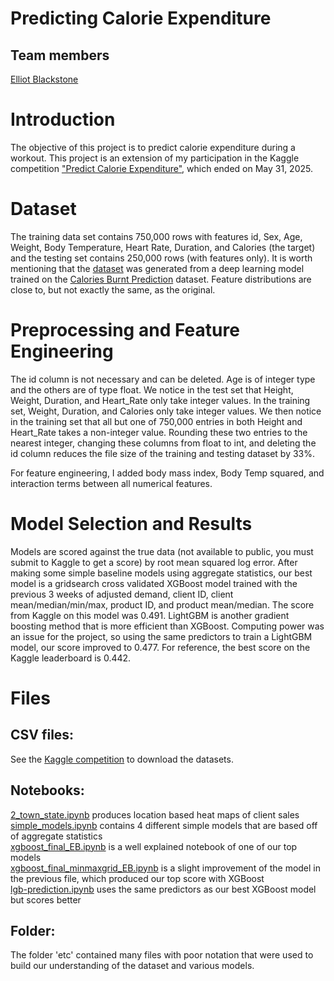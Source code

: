 # Predicting Calorie Expenditure

## Team members
[Elliot Blackstone](https://github.com/ElliotBlackstone)

# Introduction
The objective of this project is to predict calorie expenditure during a workout.  This project is an extension of my participation in the Kaggle competition ["Predict Calorie Expenditure"](https://www.kaggle.com/competitions/playground-series-s5e5/overview), which ended on May 31, 2025.


# Dataset
The training data set contains 750,000 rows with features id, Sex, Age, Weight, Body Temperature, Heart Rate, Duration, and Calories (the target) and the testing set contains 250,000 rows (with features only).  It is worth mentioning that the [dataset](https://www.kaggle.com/competitions/playground-series-s5e5/data) was generated from a deep learning model trained on the [Calories Burnt Prediction](https://www.kaggle.com/datasets/ruchikakumbhar/calories-burnt-prediction) dataset. Feature distributions are close to, but not exactly the same, as the original.



# Preprocessing and Feature Engineering
The id column is not necessary and can be deleted.  Age is of integer type and the others are of type float.  We notice in the test set that Height, Weight, Duration, and Heart_Rate only take integer values.  In the training set, Weight, Duration, and Calories only take integer values.  We then notice in the training set that all but one of 750,000 entries in both Height and Heart_Rate takes a non-integer value.  Rounding these two entries to the nearest integer, changing these columns from float to int, and deleting the id column reduces the file size of the training and testing dataset by 33%.

For feature engineering, I added body mass index, Body Temp squared, and interaction terms between all numerical features.


# Model Selection and Results
Models are scored against the true data (not available to public, you must submit to Kaggle to get a score) by root mean squared log error.  After making some simple baseline models using aggregate statistics, our best model is a gridsearch cross validated XGBoost model trained with the previous 3 weeks of adjusted demand, client ID, client mean/median/min/max, product ID, and product mean/median.  The score from Kaggle on this model was 0.491.  LightGBM is another gradient boosting method that is more efficient than XGBoost.  Computing power was an issue for the project, so using the same predictors to train a LightGBM model, our score improved to 0.477.  For reference, the best score on the Kaggle leaderboard is 0.442.


# Files

## CSV files:
See the [Kaggle competition](https://www.kaggle.com/competitions/grupo-bimbo-inventory-demand/data) to download the datasets.

## Notebooks:
[2_town_state.ipynb](https://github.com/ElliotBlackstone/EWinter25_Product_Inventory/blob/main/2_town_state.ipynb) produces location based heat maps of client sales\
[simple_models.ipynb](https://github.com/ElliotBlackstone/EWinter25_Product_Inventory/blob/main/simple_models.ipynb) contains 4 different simple models that are based off of aggregate statistics\
[xgboost_final_EB.ipynb](https://github.com/ElliotBlackstone/EWinter25_Product_Inventory/blob/main/xgboost_final_EB.ipynb) is a well explained notebook of one of our top models\
[xgboost_final_minmaxgrid_EB.ipynb](https://github.com/ElliotBlackstone/EWinter25_Product_Inventory/blob/main/xgboost_final_minmaxgrid_EB.ipynb) is a slight improvement of the model in the previous file, which produced our top score with XGBoost\
[lgb-prediction.ipynb](https://github.com/ElliotBlackstone/EWinter25_Product_Inventory/blob/main/lgb-prediction.ipynb) uses the same predictors as our best XGBoost model but scores better

## Folder:
The folder 'etc' contained many files with poor notation that were used to build our understanding of the dataset and various models.
